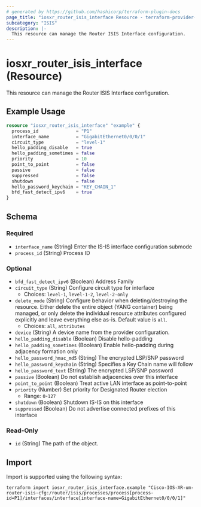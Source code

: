 ```yaml
---
# generated by https://github.com/hashicorp/terraform-plugin-docs
page_title: "iosxr_router_isis_interface Resource - terraform-provider-iosxr"
subcategory: "ISIS"
description: |-
  This resource can manage the Router ISIS Interface configuration.
---
```


# iosxr_router_isis_interface (Resource)

This resource can manage the Router ISIS Interface configuration.

## Example Usage

```terraform
resource "iosxr_router_isis_interface" "example" {
  process_id              = "P1"
  interface_name          = "GigabitEthernet0/0/0/1"
  circuit_type            = "level-1"
  hello_padding_disable   = true
  hello_padding_sometimes = false
  priority                = 10
  point_to_point          = false
  passive                 = false
  suppressed              = false
  shutdown                = false
  hello_password_keychain = "KEY_CHAIN_1"
  bfd_fast_detect_ipv6    = true
}
```

<!-- schema generated by tfplugindocs -->
## Schema

### Required

- `interface_name` (String) Enter the IS-IS interface configuration submode
- `process_id` (String) Process ID

### Optional

- `bfd_fast_detect_ipv6` (Boolean) Address Family
- `circuit_type` (String) Configure circuit type for interface
  - Choices: `level-1`, `level-1-2`, `level-2-only`
- `delete_mode` (String) Configure behavior when deleting/destroying the resource. Either delete the entire object (YANG container) being managed, or only delete the individual resource attributes configured explicitly and leave everything else as-is. Default value is `all`.
  - Choices: `all`, `attributes`
- `device` (String) A device name from the provider configuration.
- `hello_padding_disable` (Boolean) Disable hello-padding
- `hello_padding_sometimes` (Boolean) Enable hello-padding during adjacency formation only
- `hello_password_hmac_md5` (String) The encrypted LSP/SNP password
- `hello_password_keychain` (String) Specifies a Key Chain name will follow
- `hello_password_text` (String) The encrypted LSP/SNP password
- `passive` (Boolean) Do not establish adjacencies over this interface
- `point_to_point` (Boolean) Treat active LAN interface as point-to-point
- `priority` (Number) Set priority for Designated Router election
  - Range: `0`-`127`
- `shutdown` (Boolean) Shutdown IS-IS on this interface
- `suppressed` (Boolean) Do not advertise connected prefixes of this interface

### Read-Only

- `id` (String) The path of the object.

## Import

Import is supported using the following syntax:

```shell
terraform import iosxr_router_isis_interface.example "Cisco-IOS-XR-um-router-isis-cfg:/router/isis/processes/process[process-id=P1]/interfaces/interface[interface-name=GigabitEthernet0/0/0/1]"
```
